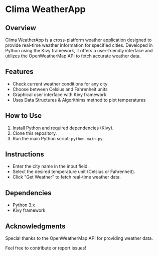 # Clima WeatherApp

## Overview
Clima WeatherApp is a cross-platform weather application designed to provide real-time weather information for specified cities. Developed in Python using the Kivy framework, it offers a user-friendly interface and utilizes the OpenWeatherMap API to fetch accurate weather data.

## Features
- Check current weather conditions for any city
- Choose between Celsius and Fahrenheit units
- Graphical user interface with Kivy framework
- Uses Data Structures & Algorithims method to plot temperatures

## How to Use
1. Install Python and required dependencies (Kivy).
2. Clone this repository.
3. Run the main Python script: `python main.py`.

## Instructions
- Enter the city name in the input field.
- Select the desired temperature unit (Celsius or Fahrenheit).
- Click "Get Weather" to fetch real-time weather data.

## Dependencies
- Python 3.x
- Kivy framework

## Acknowledgments
Special thanks to the OpenWeatherMap API for providing weather data.

Feel free to contribute or report issues!
